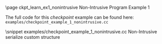 \page ckpt_learn_ex1_nonintrusive Non-Intrusive Program Example 1

The full code for this *checkpoint* example can be found here:
`examples/checkpoint_example_1_nonintrusive.cc`

\snippet examples/checkpoint_example_1_nonintrusive.cc Non-Intrusive serialize custom structure